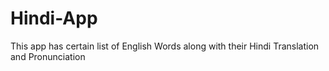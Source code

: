 # Hindi-App
This app has certain list of English Words along with their Hindi Translation and Pronunciation
